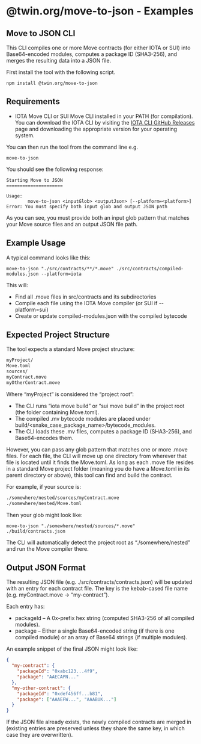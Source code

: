 # @twin.org/move-to-json - Examples

## Move to JSON CLI

This CLI compiles one or more Move contracts (for either IOTA or SUI) into Base64-encoded modules, computes a package ID (SHA3-256), and merges the resulting data into a JSON file.

First install the tool with the following script.

```shell
npm install @twin.org/move-to-json
```

## Requirements

- IOTA Move CLI or SUI Move CLI installed in your PATH (for compilation). You can download the IOTA CLI by visiting the [IOTA CLI GitHub Releases](https://github.com/iotaledger/iota/releases) page and downloading the appropriate version for your operating system.

You can then run the tool from the command line e.g.

```shell
move-to-json
```

You should see the following response:

```shell
Starting Move to JSON
=====================

Usage:
        move-to-json <inputGlob> <outputJson> [--platform=<platform>]
Error: You must specify both input glob and output JSON path
```

As you can see, you must provide both an input glob pattern that matches your Move source files and an output JSON file path.

## Example Usage

A typical command looks like this:

```shell
move-to-json "./src/contracts/**/*.move" ./src/contracts/compiled-modules.json --platform=iota
```

This will:

- Find all .move files in src/contracts and its subdirectories
- Compile each file using the IOTA Move compiler (or SUI if --platform=sui)
- Create or update compiled-modules.json with the compiled bytecode

## Expected Project Structure

The tool expects a standard Move project structure:

```markdown
myProject/
Move.toml
sources/
myContract.move
myOtherContract.move
```

Where “myProject” is considered the “project root”:

- The CLI runs “iota move build” or “sui move build” in the project root (the folder containing Move.toml).
- The compiled .mv bytecode modules are placed under build/<snake_case_package_name>/bytecode_modules.
- The CLI loads these .mv files, computes a package ID (SHA3-256), and Base64-encodes them.

However, you can pass any glob pattern that matches one or more .move files. For each file, the CLI will move up one directory from wherever that file is located until it finds the Move.toml. As long as each .move file resides in a standard Move project folder (meaning you do have a Move.toml in its parent directory or above), this tool can find and build the contract.

For example, if your source is:

```markdown
./somewhere/nested/sources/myContract.move
./somewhere/nested/Move.toml
```

Then your glob might look like:

```shell
move-to-json "./somewhere/nested/sources/*.move" ./build/contracts.json
```

The CLI will automatically detect the project root as “./somewhere/nested” and run the Move compiler there.

## Output JSON Format

The resulting JSON file (e.g. ./src/contracts/contracts.json) will be updated with an entry for each contract file. The key is the kebab-cased file name (e.g. myContract.move → “my-contract”).

Each entry has:

- packageId – A 0x-prefix hex string (computed SHA3-256 of all compiled modules).
- package – Either a single Base64-encoded string (if there is one compiled module) or an array of Base64 strings (if multiple modules).

An example snippet of the final JSON might look like:

```json
{
  "my-contract": {
    "packageId": "0xabc123...4f9",
    "package": "AAECAPN..."
  },
  "my-other-contract": {
    "packageId": "0xdef456ff...b81",
    "package": ["AAAEFW...", "AAABUK..."]
  }
}
```

If the JSON file already exists, the newly compiled contracts are merged in (existing entries are preserved unless they share the same key, in which case they are overwritten).
